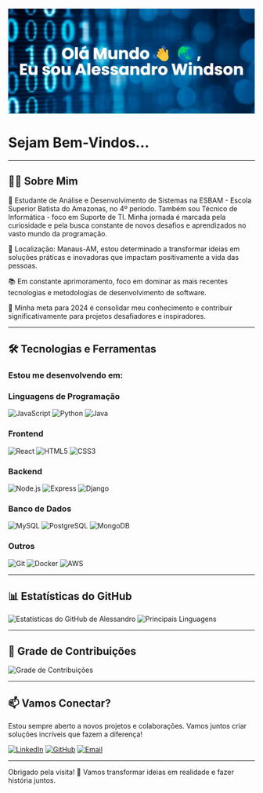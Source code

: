 ![Alessandro Windson](./banner.png)

# Sejam Bem-Vindos...

---

## 👨‍💻 Sobre Mim

📖 Estudante de Análise e Desenvolvimento de Sistemas na ESBAM - Escola Superior Batista do Amazonas, no 4º período. Também sou Técnico de Informática - foco em Suporte de TI. Minha jornada é marcada pela curiosidade e pela busca constante de novos desafios e aprendizados no vasto mundo da programação.

📍 Localização: Manaus-AM, estou determinado a transformar ideias em soluções práticas e inovadoras que impactam positivamente a vida das pessoas.

📚 Em constante aprimoramento, foco em dominar as mais recentes tecnologias e metodologias de desenvolvimento de software.

🎯 Minha meta para 2024 é consolidar meu conhecimento e contribuir significativamente para projetos desafiadores e inspiradores.

---

## 🛠️ Tecnologias e Ferramentas

### Estou me desenvolvendo em:

### Linguagens de Programação

![JavaScript](https://img.shields.io/badge/-JavaScript-F7DF1E?logo=javascript&logoColor=000)
![Python](https://img.shields.io/badge/-Python-3776AB?logo=python&logoColor=fff)
![Java](https://img.shields.io/badge/-Java-007396?logo=java&logoColor=fff)

### Frontend

![React](https://img.shields.io/badge/-React-61DAFB?logo=react&logoColor=000)
![HTML5](https://img.shields.io/badge/-HTML5-E34F26?logo=html5&logoColor=fff)
![CSS3](https://img.shields.io/badge/-CSS3-1572B6?logo=css3&logoColor=fff)

### Backend

![Node.js](https://img.shields.io/badge/-Node.js-339933?logo=node.js&logoColor=fff)
![Express](https://img.shields.io/badge/-Express-000000?logo=express&logoColor=fff)
![Django](https://img.shields.io/badge/-Django-092E20?logo=django&logoColor=fff)

### Banco de Dados

![MySQL](https://img.shields.io/badge/-MySQL-4479A1?logo=mysql&logoColor=fff)
![PostgreSQL](https://img.shields.io/badge/-PostgreSQL-336791?logo=postgresql&logoColor=fff)
![MongoDB](https://img.shields.io/badge/-MongoDB-47A248?logo=mongodb&logoColor=fff)

### Outros

![Git](https://img.shields.io/badge/-Git-F05032?logo=git&logoColor=fff)
![Docker](https://img.shields.io/badge/-Docker-2496ED?logo=docker&logoColor=fff)
![AWS](https://img.shields.io/badge/-AWS-232F3E?logo=amazon-aws&logoColor=fff)

---

## 📊 Estatísticas do GitHub

![Estatísticas do GitHub de Alessandro](https://github-readme-stats.vercel.app/api?username=AlessandroWindson&show_icons=true&theme=radical)
![Principais Linguagens](https://github-readme-stats.vercel.app/api/top-langs/?username=AlessandroWindson&layout=compact&theme=radical)

---

## 🐍 Grade de Contribuições

![Grade de Contribuições](https://github.com/AlessandroWindson/AlessandroWindson/blob/output/github-contribution-grid-snake.svg)

---

## 📫 Vamos Conectar?

Estou sempre aberto a novos projetos e colaborações. Vamos juntos criar soluções incríveis que fazem a diferença!

[![LinkedIn](https://img.shields.io/badge/LinkedIn-Alessandro%20Windson-blue)](https://www.linkedin.com/in/alessandro-windson-m-martins-41b908133/)
[![GitHub](https://img.shields.io/badge/GitHub-Alessandro%20Windson-lightgrey)](https://github.com/AlessandroWindson)
[![Email](https://img.shields.io/badge/Email-AlessandroWindsonMM@gmail.com-red)](mailto:alessandrowindsonmm@gmail.com)

---

Obrigado pela visita! 🤝 Vamos transformar ideias em realidade e fazer história juntos.
